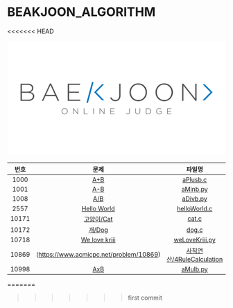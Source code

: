 # BEAKJOON_ALGORITHM
<<<<<<< HEAD

![Alt text](/beakjoonImg.png)

|번호|문제|파일명|
|:---:|:---:|:---:|
|1000|[A+B](https://www.acmicpc.net/problem/1000)|[aPlusb.c](https://github.com/SHINYOUNGAHN/BEAKJOON_ALGORITHM/blob/main/aPlusb.c)|
|1001|[A-B](https://www.acmicpc.net/problem/1001)|[aMinb.py](https://github.com/SHINYOUNGAHN/BEAKJOON_ALGORITHM/blob/main/aMinb.py)|
|1008|[A/B](https://www.acmicpc.net/problem/1008)|[aDivb.py](https://github.com/SHINYOUNGAHN/BEAKJOON_ALGORITHM/blob/master/aDivb.py)|
|2557|[Hello World](https://www.acmicpc.net/problem/2557)|[helloWorld.c](https://github.com/SHINYOUNGAHN/BEAKJOON_ALGORITHM/blob/main/helloWorld.c)|
|10171|[고양이/Cat](https://www.acmicpc.net/problem/10171)|[cat.c](https://github.com/SHINYOUNGAHN/BEAKJOON_ALGORITHM/blob/main/cat.c)|
|10172|[개/Dog](https://www.acmicpc.net/problem/10172)|[dog.c](https://github.com/SHINYOUNGAHN/BEAKJOON_ALGORITHM/blob/main/dog.c)|
|10718|[We love kriii](https://www.acmicpc.net/problem/10718)|[weLoveKriii.py](https://github.com/SHINYOUNGAHN/BEAKJOON_ALGORITHM/blob/main/weLoveKriii.py)|
|10869|(https://www.acmicpc.net/problem/10869)|[사칙연산/4RuleCalculation](https://github.com/SHINYOUNGAHN/BEAKJOON_ALGORITHM/blob/main/4ruleCal.py)|
|10998|[AxB](https://www.acmicpc.net/problem/10998)|[aMulb.py](https://github.com/SHINYOUNGAHN/BEAKJOON_ALGORITHM/blob/master/aMulb.py)|
=======
>>>>>>> first commit
